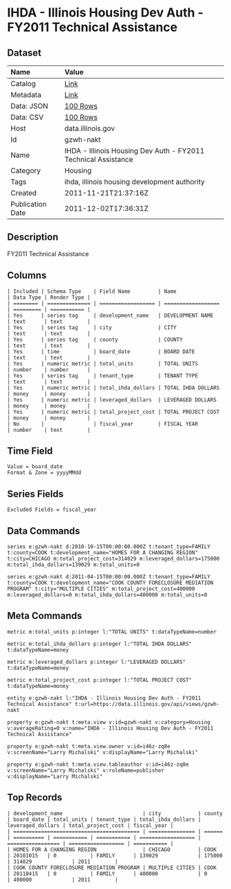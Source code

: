 # IHDA - Illinois Housing Dev Auth - FY2011 Technical Assistance

## Dataset

| Name | Value |
| :--- | :---- |
| Catalog | [Link](https://catalog.data.gov/dataset/ihda-illinois-housing-dev-auth-fy2011-technical-assistance-af303) |
| Metadata | [Link](https://data.illinois.gov/api/views/gzwh-nakt) |
| Data: JSON | [100 Rows](https://data.illinois.gov/api/views/gzwh-nakt/rows.json?max_rows=100) |
| Data: CSV | [100 Rows](https://data.illinois.gov/api/views/gzwh-nakt/rows.csv?max_rows=100) |
| Host | data.illinois.gov |
| Id | gzwh-nakt |
| Name | IHDA - Illinois Housing Dev Auth - FY2011 Technical Assistance |
| Category | Housing |
| Tags | ihda, illinois housing development authority |
| Created | 2011-11-21T21:37:16Z |
| Publication Date | 2011-12-02T17:36:31Z |

## Description

FY2011 Technical Assistance

## Columns

```ls
| Included | Schema Type    | Field Name         | Name               | Data Type | Render Type |
| ======== | ============== | ================== | ================== | ========= | =========== |
| Yes      | series tag     | development_name   | DEVELOPMENT NAME   | text      | text        |
| Yes      | series tag     | city               | CITY               | text      | text        |
| Yes      | series tag     | county             | COUNTY             | text      | text        |
| Yes      | time           | board_date         | BOARD DATE         | text      | text        |
| Yes      | numeric metric | total_units        | TOTAL UNITS        | number    | number      |
| Yes      | series tag     | tenant_type        | TENANT TYPE        | text      | text        |
| Yes      | numeric metric | total_ihda_dollars | TOTAL IHDA DOLLARS | money     | money       |
| Yes      | numeric metric | leveraged_dollars  | LEVERAGED DOLLARS  | money     | money       |
| Yes      | numeric metric | total_project_cost | TOTAL PROJECT COST | money     | money       |
| No       |                | fiscal_year        | FISCAL YEAR        | number    | text        |
```

## Time Field

```ls
Value = board_date
Format & Zone = yyyyMMdd
```

## Series Fields

```ls
Excluded Fields = fiscal_year
```

## Data Commands

```ls
series e:gzwh-nakt d:2010-10-15T00:00:00.000Z t:tenant_type=FAMILY t:county=COOK t:development_name="HOMES FOR A CHANGING REGION" t:city=CHICAGO m:total_project_cost=314029 m:leveraged_dollars=175000 m:total_ihda_dollars=139029 m:total_units=0

series e:gzwh-nakt d:2011-04-15T00:00:00.000Z t:tenant_type=FAMILY t:county=COOK t:development_name="COOK COUNTY FORECLOSURE MEDIATION PROGRAM" t:city="MULTIPLE CITIES" m:total_project_cost=400000 m:leveraged_dollars=0 m:total_ihda_dollars=400000 m:total_units=0
```

## Meta Commands

```ls
metric m:total_units p:integer l:"TOTAL UNITS" t:dataTypeName=number

metric m:total_ihda_dollars p:integer l:"TOTAL IHDA DOLLARS" t:dataTypeName=money

metric m:leveraged_dollars p:integer l:"LEVERAGED DOLLARS" t:dataTypeName=money

metric m:total_project_cost p:integer l:"TOTAL PROJECT COST" t:dataTypeName=money

entity e:gzwh-nakt l:"IHDA - Illinois Housing Dev Auth - FY2011 Technical Assistance" t:url=https://data.illinois.gov/api/views/gzwh-nakt

property e:gzwh-nakt t:meta.view v:id=gzwh-nakt v:category=Housing v:averageRating=0 v:name="IHDA - Illinois Housing Dev Auth - FY2011 Technical Assistance"

property e:gzwh-nakt t:meta.view.owner v:id=i46z-zq8e v:screenName="Larry Michalski" v:displayName="Larry Michalski"

property e:gzwh-nakt t:meta.view.tableauthor v:id=i46z-zq8e v:screenName="Larry Michalski" v:roleName=publisher v:displayName="Larry Michalski"
```

## Top Records

```ls
| development_name                          | city            | county | board_date | total_units | tenant_type | total_ihda_dollars | leveraged_dollars | total_project_cost | fiscal_year | 
| ========================================= | =============== | ====== | ========== | =========== | =========== | ================== | ================= | ================== | =========== | 
| HOMES FOR A CHANGING REGION               | CHICAGO         | COOK   | 20101015   | 0           | FAMILY      | 139029             | 175000            | 314029             | 2011        | 
| COOK COUNTY FORECLOSURE MEDIATION PROGRAM | MULTIPLE CITIES | COOK   | 20110415   | 0           | FAMILY      | 400000             | 0                 | 400000             | 2011        | 
```